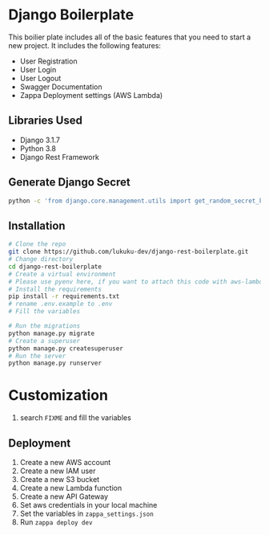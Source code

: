 
# Django Boilerplate
This boilier plate includes all of the basic features that you need to start a new project. It includes the following features:
- User Registration
- User Login
- User Logout
- Swagger Documentation
- Zappa Deployment settings (AWS Lambda)


## Libraries Used
- Django 3.1.7
- Python 3.8
- Django Rest Framework

## Generate Django Secret
```bash
python -c 'from django.core.management.utils import get_random_secret_key; print(get_random_secret_key())'
```

## Installation
```bash
# Clone the repo
git clone https://github.com/lukuku-dev/django-rest-boilerplate.git
# Change directory
cd django-rest-boilerplate
# Create a virtual environment
# Please use pyenv here, if you want to attach this code with aws-lambda
# Install the requirements
pip install -r requirements.txt
# rename .env.example to .env
# Fill the variables

# Run the migrations
python manage.py migrate
# Create a superuser
python manage.py createsuperuser
# Run the server
python manage.py runserver
```
# Customization
1. search `FIXME` and fill the variables

## Deployment
1. Create a new AWS account
2. Create a new IAM user
3. Create a new S3 bucket
4. Create a new Lambda function
5. Create a new API Gateway
6. Set aws credentials in your local machine
7. Set the variables in `zappa_settings.json`
8. Run `zappa deploy dev`